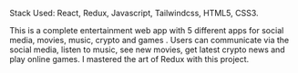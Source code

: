 Stack Used: React, Redux, Javascript, Tailwindcss, HTML5, CSS3.

This is a complete entertainment web app with 5 different apps for social media, movies, music, crypto and games . Users can communicate via the social media, listen to music, see new movies, get latest crypto news and play online games. I mastered the art of Redux with this project.